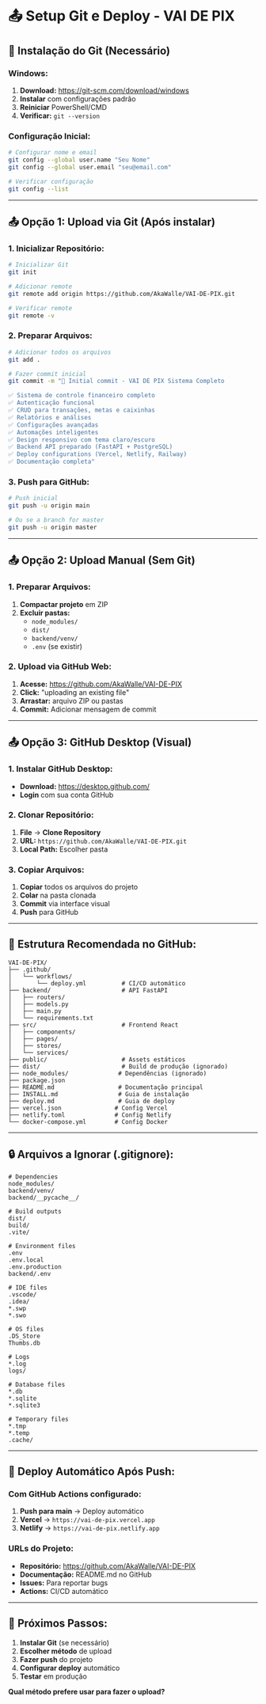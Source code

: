 # 📤 Setup Git e Deploy - VAI DE PIX

## 🔧 Instalação do Git (Necessário)

### **Windows:**
1. **Download:** https://git-scm.com/download/windows
2. **Instalar** com configurações padrão
3. **Reiniciar** PowerShell/CMD
4. **Verificar:** `git --version`

### **Configuração Inicial:**
```bash
# Configurar nome e email
git config --global user.name "Seu Nome"
git config --global user.email "seu@email.com"

# Verificar configuração
git config --list
```

---

## 📤 **Opção 1: Upload via Git (Após instalar)**

### **1. Inicializar Repositório:**
```bash
# Inicializar Git
git init

# Adicionar remote
git remote add origin https://github.com/AkaWalle/VAI-DE-PIX.git

# Verificar remote
git remote -v
```

### **2. Preparar Arquivos:**
```bash
# Adicionar todos os arquivos
git add .

# Fazer commit inicial
git commit -m "🎉 Initial commit - VAI DE PIX Sistema Completo

✅ Sistema de controle financeiro completo
✅ Autenticação funcional
✅ CRUD para transações, metas e caixinhas
✅ Relatórios e análises
✅ Configurações avançadas
✅ Automações inteligentes
✅ Design responsivo com tema claro/escuro
✅ Backend API preparado (FastAPI + PostgreSQL)
✅ Deploy configurations (Vercel, Netlify, Railway)
✅ Documentação completa"
```

### **3. Push para GitHub:**
```bash
# Push inicial
git push -u origin main

# Ou se a branch for master
git push -u origin master
```

---

## 📤 **Opção 2: Upload Manual (Sem Git)**

### **1. Preparar Arquivos:**
1. **Compactar projeto** em ZIP
2. **Excluir pastas:**
   - `node_modules/`
   - `dist/`
   - `backend/venv/`
   - `.env` (se existir)

### **2. Upload via GitHub Web:**
1. **Acesse:** https://github.com/AkaWalle/VAI-DE-PIX
2. **Click:** "uploading an existing file"
3. **Arrastar:** arquivo ZIP ou pastas
4. **Commit:** Adicionar mensagem de commit

---

## 📤 **Opção 3: GitHub Desktop (Visual)**

### **1. Instalar GitHub Desktop:**
- **Download:** https://desktop.github.com/
- **Login** com sua conta GitHub

### **2. Clonar Repositório:**
1. **File** → **Clone Repository**
2. **URL:** `https://github.com/AkaWalle/VAI-DE-PIX.git`
3. **Local Path:** Escolher pasta

### **3. Copiar Arquivos:**
1. **Copiar** todos os arquivos do projeto
2. **Colar** na pasta clonada
3. **Commit** via interface visual
4. **Push** para GitHub

---

## 🎯 **Estrutura Recomendada no GitHub:**

```
VAI-DE-PIX/
├── .github/
│   └── workflows/
│       └── deploy.yml          # CI/CD automático
├── backend/                    # API FastAPI
│   ├── routers/
│   ├── models.py
│   ├── main.py
│   └── requirements.txt
├── src/                        # Frontend React
│   ├── components/
│   ├── pages/
│   ├── stores/
│   └── services/
├── public/                     # Assets estáticos
├── dist/                       # Build de produção (ignorado)
├── node_modules/              # Dependências (ignorado)
├── package.json
├── README.md                  # Documentação principal
├── INSTALL.md                 # Guia de instalação
├── deploy.md                  # Guia de deploy
├── vercel.json               # Config Vercel
├── netlify.toml              # Config Netlify
└── docker-compose.yml        # Config Docker
```

---

## 🔒 **Arquivos a Ignorar (.gitignore):**

```gitignore
# Dependencies
node_modules/
backend/venv/
backend/__pycache__/

# Build outputs
dist/
build/
.vite/

# Environment files
.env
.env.local
.env.production
backend/.env

# IDE files
.vscode/
.idea/
*.swp
*.swo

# OS files
.DS_Store
Thumbs.db

# Logs
*.log
logs/

# Database files
*.db
*.sqlite
*.sqlite3

# Temporary files
*.tmp
*.temp
.cache/
```

---

## 🚀 **Deploy Automático Após Push:**

### **Com GitHub Actions configurado:**
1. **Push para main** → Deploy automático
2. **Vercel** → `https://vai-de-pix.vercel.app`
3. **Netlify** → `https://vai-de-pix.netlify.app`

### **URLs do Projeto:**
- **Repositório:** https://github.com/AkaWalle/VAI-DE-PIX
- **Documentação:** README.md no GitHub
- **Issues:** Para reportar bugs
- **Actions:** CI/CD automático

---

## 🎯 **Próximos Passos:**

1. **Instalar Git** (se necessário)
2. **Escolher método** de upload
3. **Fazer push** do projeto
4. **Configurar deploy** automático
5. **Testar** em produção

**Qual método prefere usar para fazer o upload?**
